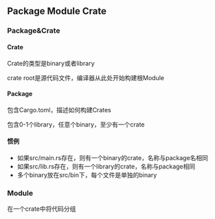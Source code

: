 ## Package Module Crate

### Package&Crate

#### Crate

Crate的类型是binary或者library

crate root是源代码文件，编译器从此处开始构建根Module

#### Package

包含Cargo.toml，描述如何构建Crates

包含0-1个library，任意个binary，至少有一个crate

#### 惯例

- 如果src/main.rs存在，则有一个binary的crate，名称与package名相同
- 如果src/lib.rs存在，则有一个library的crate，名称与package相同
- 多个binary放在src/bin下，每个文件是单独的binary



### Module

在一个crate中将代码分组
